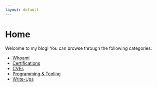 ```yaml
---
layout: default
---
```


# Home

Welcome to my blog! You can browse through the following categories:

- [Whoami](/blog/whoami.html)<br>
- [Certifications](/blog/certifications.html)<br>
- [CVEs](/blog/cves.html)<br>
- [Programming & Tooling](/blog/programming-and-tooling.html)<br>
- [Write-Ups](/blog/write-ups.html)<br>

